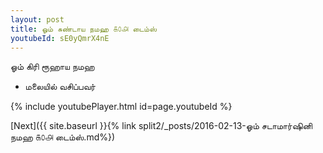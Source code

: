 ```yaml
---
layout: post
title: ஓம் சுண்டாய நமஹ ௧௦௮ டைம்ஸ்
youtubeId: sE0yQmrX4nE
---
```

 
 
 ஓம் கிரி ரூஹாய நமஹ  
 
 -  மலையில் வசிப்பவர் 
 
  
 
  
 
 
 
 
 
 


{% include youtubePlayer.html id=page.youtubeId %}
 
[Next]({{ site.baseurl }}{% link  split2/_posts/2016-02-13-ஓம் சடாமார்ஷினி நமஹ ௧௦௮ டைம்ஸ்.md%})
 
